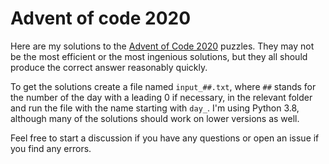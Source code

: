 # Advent of code 2020

Here are my solutions to the [Advent of Code 2020](https://adventofcode.com/2020) puzzles. They may not be the most efficient or the most ingenious solutions, but they all should produce the correct answer reasonably quickly.

To get the solutions create a file named `input_##.txt`, where `##` stands for the number of the day with a leading 0 if necessary, in the relevant folder and run the file with the name starting with `day_`. I'm using Python 3.8, although many of the solutions should work on lower versions as well.

Feel free to start a discussion if you have any questions or open an issue if you find any errors.
